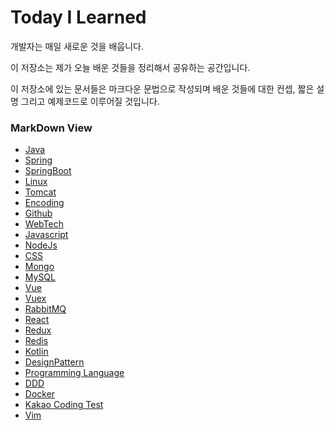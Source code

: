 # Today I Learned

  개발자는 매일 새로운 것을 배웁니다.

  이 저장소는 제가 오늘 배운 것들을 정리해서 공유하는 공간입니다.

  이 저장소에 있는 문서들은 마크다운 문법으로 작성되며 배운 것들에 대한 컨셉, 짧은 설명 그리고 예제코드로 이루어질 것입니다.

### MarkDown View
- [Java](./Java/README.md)
- [Spring](./Spring/README.md)
- [SpringBoot](./SpringBoot/README.md)
- [Linux](./Linux/README.md)
- [Tomcat](./Tomcat/README.md)
- [Encoding](./Encoding/README.md)
- [Github](./Github/README.md)
- [WebTech](./WebTech/README.md)
- [Javascript](./Javascript/README.md)
- [NodeJs](,/Node/README.md)
- [CSS](./CSS/README.md)
- [Mongo](./Mongo/README.md)
- [MySQL](./MySQL/README.md)
- [Vue](./Vue/README.md)
- [Vuex](./Vuex/README.md)
- [RabbitMQ](./RabbitMQ/README.md)
- [React](./React/README.md)
- [Redux](./Redux/README.md)
- [Redis](./Redis/README.md)
- [Kotlin](./Kotlin/README.md)
- [DesignPattern](./DesignPattern/README.md)
- [Programming Language](./ProgrammingLanguage/README.md)
- [DDD](./DDD/README.md)
- [Docker](./Docker/README.md)
- [Kakao Coding Test](./KakaoCodingTest/README.md)
- [Vim](./Vim/README.md)
